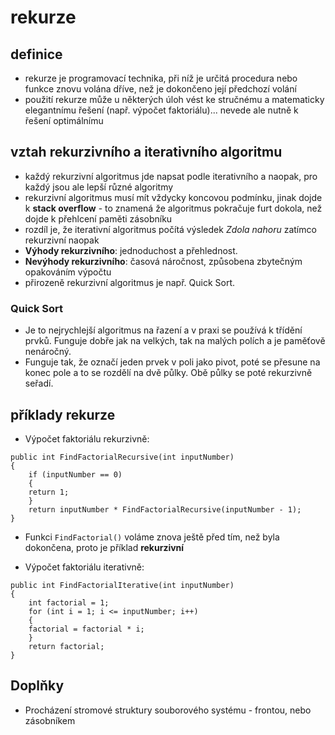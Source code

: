 # rekurze
## definice
* rekurze je programovací technika, při níž je určitá procedura nebo funkce znovu volána dříve, než je dokončeno její předchozí volání
* použití rekurze může u některých úloh vést ke stručnému a matematicky elegantnímu řešení (např. výpočet faktoriálu)... nevede ale nutně k řešení optimálnímu
## vztah rekurzivního a iterativního algoritmu
* každý rekurzivní algoritmus jde napsat podle iterativního a naopak, pro každý jsou ale lepší různé algoritmy
* rekurzivní algoritmus musí mít vždycky koncovou podmínku, jinak dojde k __stack overflow__ - to znamená že algoritmus pokračuje furt dokola, než dojde k přehlcení paměti zásobníku
* rozdíl je, že iterativní algoritmus počítá výsledek _Zdola nahoru_ zatímco rekurzivní naopak
* __Výhody rekurzivního__: jednoduchost a přehlednost.
* __Nevýhody rekurzivního__: časová náročnost, způsobena zbytečným opakováním výpočtu
* přirozeně rekurzivní algoritmus je např. Quick Sort.
### Quick Sort
* Je to nejrychlejší algoritmus na řazení a v praxi se používá k třídění prvků. Funguje dobře jak na velkých, tak na malých polích a je paměťově nenáročný.
* Funguje tak, že označí jeden prvek v poli jako pivot, poté se přesune na konec pole a to se rozdělí na dvě půlky. Obě půlky se poté rekurzivně seřadí.
## příklady rekurze
* Výpočet faktoriálu rekurzivně:
```
public int FindFactorialRecursive(int inputNumber)
{
    if (inputNumber == 0)
    {
	return 1;
    }
    return inputNumber * FindFactorialRecursive(inputNumber - 1);
}
```
* Funkci ``FindFactorial()`` voláme znova ještě před tím, než byla dokončena, proto je příklad __rekurzivní__

* Výpočet faktoriálu iterativně:
```
public int FindFactorialIterative(int inputNumber)
{
    int factorial = 1;
    for (int i = 1; i <= inputNumber; i++)
    {
	factorial = factorial * i;
    }
    return factorial;
}
```
## Doplňky
* Procházení stromové struktury souborového systému - frontou, nebo zásobníkem
